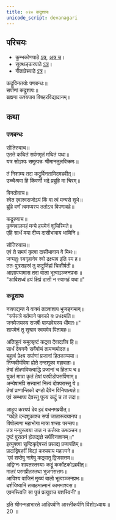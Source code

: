 ```yaml
---
title: ०२० कद्रूशापः
unicode_script: devanagari
---
```


## परिचयः
- कुम्भकोणपाठे [ऽत्र](https://archive.org/details/mahAbhArata-kumbhakoNam/page/n369), [अत्र च](https://sanskritdocuments.org/mirrors/mahabharata/mbhK/mahabharata-k-01-sa.html)।
- सुक्थङ्करपाठे [ऽत्र](http://bombay.indology.info/mahabharata/text/UD/MBh01.txt)।
- गीताप्रेस्पाठे [ऽत्र](https://archive.org/stream/mahabharata01ramauoft#page/564/mode/2up)।


कद्रूविनतयोः पणबन्धः॥  
सर्पाणां कद्रूशापः॥  
ब्रह्मणा कश्यपाय विषहरविद्यादानम्॥  

## कथा

### पणबन्धः
सौतिरुवाच॥  
एतत्ते कथितं सर्वममृतं मथितं यथा॥  
यत्र सोऽश्वः समुत्पन्नः श्रीमानतुलविक्रमः॥  

तं निशाम्य तदा कद्रूर्विनतामिदमब्रवीत्॥  
उच्चैःश्रवा हि किंवर्णो भद्रे प्रब्रूहि मा चिरम्॥  

विनतोवाच॥  
श्वेत एवाश्वराजोऽयं किं वा त्वं मन्यसे शुभे॥  
ब्रूहि वर्णं त्वमप्यस्य ततोऽत्र विपणावहे॥  

कद्रूरुवाच॥  
कृष्णवालमहं मन्ये हयमेनं शुचिस्मिते॥  
एहि सार्धं मया दीव्य दासीभावाय भामिनि॥  

सौतिरुवाच॥  
एवं ते समयं कृत्वा दासीभावाय वै मिथः॥  
जग्मतुः स्वगृहानेव श्वो द्रक्ष्याव इति स्म ह॥  
ततः पुत्रसहस्रं तु कद्रूर्जिह्यं चिकीर्षती॥  
आज्ञापयामास तदा वाला भूत्वाऽञ्जनप्रभाः॥  
"आविशध्वं हयं क्षिप्रं दासी न स्यामहं यथा॥"  

### कद्रूशापः
नावपद्यन्त ये वाक्यं ताञ्शशाप भुजङ्गमान्॥  
"सर्पसत्रे वर्तमाने पावको वः प्रधक्ष्यति॥  
जनमेजयस्य राजर्षेः पाण्डवेयस्य धीमतः॥"  
शापमेनं तु शुश्राव स्वयमेव पितामहः॥  

अतिक्रूरं समुत्सृष्टं कद्र्वा दैवादतीव हि॥  
सार्धं देवगणैः सर्वैर्वाचं तामन्वमोदत॥  
बहुत्वं प्रेक्ष्य सर्पाणां प्रजानां हितकाम्यया॥  
तिग्मवीर्यविषा ह्येते दन्दशूका महाबलाः॥  
तेषां तीक्ष्णविषत्वाद्धि प्रजानां च हिताय च॥  
युक्तं मात्रा कृतं तेषां परपीडोपसर्पिणाम्॥  
अन्येषामपि सत्त्वानां नित्यं दोषपरास्तु ये॥  
तेषां प्राणान्तिको दण्डो दैवेन विनिपात्यते॥  
एवं सम्भाष्य देवस्तु पूज्य कद्रूं च तां तदा॥  

आहूय कश्यपं देव इदं वचनमब्रवीत्॥  
"यदेते दन्दशूकाश्च सर्पा जातास्त्वयानघ॥  
विषोल्बणा महाभोगा मात्रा शप्ताः परन्तप॥  
तत्र मन्युस्त्वया तात न कर्तव्यः कथञ्चन॥  
दृष्टं पुरातनं ह्येतद्यज्ञे सर्पविनाशनम्॥"  
इत्युक्त्वा सृष्टिकृद्देवस्तं प्रसाद्य प्रजापतिम्॥  
प्रादाद्विषहरीं विद्यां कश्यपाय महात्मने॥  
'एवं शप्तेषु नागेषु कद्र्वातु द्विजसत्तम॥  
अद्विग्नः शापतस्तस्याः कद्रूं कर्कोटकोऽब्रवीत्॥  
मातरं परमप्रीतस्तथा भुजगसत्तमः॥  
आविश्य वाजिनं मुख्यं बालो भूत्वाञ्जनप्रभः॥  
दर्शयिष्यामि तत्राहमात्मानं काममाश्वस॥  
एवमस्त्विति सा पुत्रं प्रत्युवाच यशस्विनी'॥  

इति श्रीमन्महाभारते आदिपर्वणि आस्तीकर्पणि विंशोऽध्यायः॥  
20 ॥  
